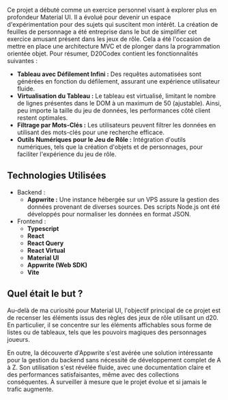 Ce projet a débuté comme un exercice personnel visant à explorer plus en profondeur Material UI. Il a évolué pour devenir un espace d'expérimentation pour des sujets qui suscitent mon intérêt. La création de feuilles de personnage a été entreprise dans le but de simplifier cet exercice amusant présent dans les jeux de rôle. Cela a été l'occasion de mettre en place une architecture MVC et de plonger dans la programmation orientée objet. Pour résumer, D20Codex contient les fonctionnalités suivantes :

- **Tableau avec Défilement Infini :** Des requêtes automatisées sont générées en fonction du défilement, assurant une expérience utilisateur fluide.
- **Virtualisation du Tableau :** Le tableau est virtualisé, limitant le nombre de lignes présentes dans le DOM à un maximum de 50 (ajustable). Ainsi, peu importe la taille du jeu de données, les performances côté client restent optimales.
- **Filtrage par Mots-Clés :** Les utilisateurs peuvent filtrer les données en utilisant des mots-clés pour une recherche efficace.
- **Outils Numériques pour le Jeu de Rôle :** Intégration d'outils numériques, tels que la création d'objets et de personnages, pour faciliter l'expérience du jeu de rôle.

## Technologies Utilisées
- Backend :
  - **Appwrite :** Une instance hébergée sur un VPS assure la gestion des données provenant de diverses sources. Des scripts Node.js ont été développés pour normaliser les données en format JSON.
- Frontend :
  - **Typescript**
  - **React**
  - **React Query**
  - **React Virtual**
  - **Material UI**
  - **Appwrite (Web SDK)**
  - **Vite**

## Quel était le but ?
Au-delà de ma curiosité pour Material UI, l'objectif principal de ce projet est de recenser les éléments issus des règles des jeux de rôle utilisant un d20. En particulier, il se concentre sur les éléments affichables sous forme de listes ou de tableaux, tels que les pouvoirs magiques des personnages joueurs.

En outre, la découverte d'Appwrite s'est avérée une solution intéressante pour la gestion du backend sans nécessité de développement complet de A à Z. Son utilisation s'est révélée fluide, avec une documentation claire et des performances satisfaisantes, même avec des collections conséquentes. À surveiller à mesure que le projet évolue et si jamais le trafic augmente.
